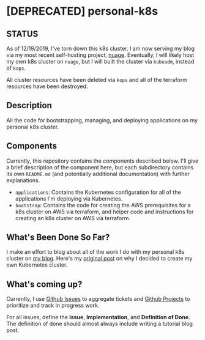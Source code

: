 # [DEPRECATED] personal-k8s

## STATUS

As of 12/19/2019, I've torn down this k8s cluster. I am now serving my blog via
my most recent self-hosting project, [nuage](https://github.com/mattjmcnaughton/nuage).
Eventually, I will likely host my own k8s cluster on `nuage`, but I will built
the cluster via `kubeadm`, instead of `kops`.

All cluster resources have been deleted via `kops` and all of the terraform
resources have been destroyed.

## Description

All the code for bootstrapping, managing, and deploying applications on my
personal k8s cluster.

## Components

Currently, this repository contains the components described below. I'll give a
brief description of the component here, but each subdirectory contains its own
`README.md` (and potentially additional documentation) with further
explanations.

- `applications`: Contains the Kubernetes configuration for all of the
  applications I'm deploying via Kubernetes.
- `bootstrap`: Contains the code for creating the AWS prerequisites for a k8s
  cluster on AWS via terraform, and helper code and instructions for creating an
  k8s cluster on AWS via terraform.

## What's Been Done So Far?

I make an effort to blog about all of the work I do with my personal k8s cluster
on [my blog](http://mattjmcnaughton.com). Here's my [original
post](http://mattjmcnaughton.com/post/a-kubernetes-of-ones-own-part-0/) on why I
decided to create my own Kubernetes cluster.

## What's coming up?

Currently, I use [Github
Issues](https://github.com/mattjmcnaughton/personal-k8s/issues)
to aggregate tickets and [Github
Projects](https://github.com/mattjmcnaughton/personal-k8s/projects/1)
to prioritize and track in progress work.

For all issues, define the **Issue**, **Implementation**, and **Definition of
Done**. The definition of done should almost always include writing a tutorial
blog post.
